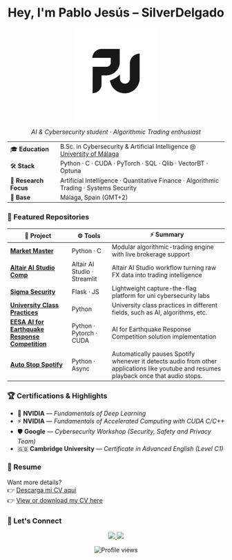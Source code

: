 <!-- ──────────────────────────── ✨ BANNER ✨ ──────────────────────────── -->
<h1 align="center"><b>Hey, I'm Pablo Jesús – SilverDelgado </b></h1>
<p align="center">
  <img src="https://github.com/SilverDelgado/SilverDelgado/blob/main/assets/logo.png"
       alt="PJ Logo" width="200px" />
</p>
<p align="center">
  <em>AI & Cybersecurity student · Algorithmic Trading enthusiast</em>
</p>

<!-- ──────────────────────────── 🚀 QUICK BITS ──────────────────────────── -->
<table align="center">
  <tr>
    <td>🎓 <b>Education</b></td>
    <td>B.Sc. in Cybersecurity & Artificial Intelligence @ <a href="https://www.uma.es">University of Málaga</a></td>
  </tr>
  <tr>
    <td>🛠 <b>Stack</b></td>
    <td>Python ‧ C ‧ CUDA ‧ PyTorch ‧ SQL ‧ Qlib ‧ VectorBT · Optuna
</td>
  </tr>
  <tr>
    <td>🎯 <b>Research Focus</b></td>
    <td>Artificial Intelligence · Quantitative Finance · Algorithmic Trading · Systems Security</td>
  </tr>
  <tr>
    <td>📍 <b>Base</b></td>
    <td>Málaga, Spain (GMT+2)</td>
  </tr>
</table>

<!-- ──────────────────────────── 📂 REPOSITORIES ──────────────────────────── -->
### 📂 Featured Repositories
| 🚀 Project | ⚙️ Tools | ⚡ Summary |
|-----------|----------|------------------|
| [**Market Master**](https://github.com/SilverDelgado/marketmastereadme/blob/main/README.md) | Python · C | Modular algorithmic-trading engine with live brokerage support |
| [**Altair AI Studio Comp**](https://github.com/Sauvageduck24/Altair-AI-Studio-Comp) | Altair AI Studio · Streamlit | Altair AI Studio workflow turning raw FX data into trading intelligence |
| [**Sigma Security**](https://github.com/Sauvageduck24/sigma-security-practicas) | Flask · JS | Lightweight capture-the-flag platform for uni cybersecurity labs |
| [**University Class Practices**](https://github.com/SilverDelgado/Universidad-Optimizacion) | Python | University class practices in different fields, such as AI, algorithms, etc. |
| [**EESA AI for Earthquake Response Competition**](https://github.com/Sauvageduck24/AIFOREARTHQUAKE) | Python · Pytorch · CUDA | AI for Earthquake Response Competition solution implementation |
| [**Auto Stop Spotify**](https://github.com/Sauvageduck24/AIFOREARTHQUAKE) | Python · Async |  Automatically pauses Spotify whenever it detects audio from other applications like youtube and resumes playback once that audio stops. |


<!-- ──────────────────────────── 🥇 HIGHLIGHTS ──────────────────────────── -->
### 🏆  Certifications & Highlights

- 🧠 **NVIDIA** — *Fundamentals of Deep Learning*  
- ⚡ **NVIDIA** — *Fundamentals of Accelerated Computing with CUDA C/C++*  
- 🛡️ **Google** — *Cybersecurity Workshop (Security, Safety and Privacy Team)*  
- 🇬🇧 **Cambridge University** — *Certificate in Advanced English (Level C1)*  

<!-- ──────────────────────────── 📄 CV ──────────────────────────── -->
### 📄 Resume

Want more details?  
👉 [Descarga mi CV aquí](https://github.com/SilverDelgado/SilverDelgado/blob/main/assets/cv_esp.pdf)
<br>
👉 [View or download my CV here](https://github.com/SilverDelgado/SilverDelgado/blob/main/assets/cv-mm.pdf)

<!-- ──────────────────────────── ✉️ CONTACT ──────────────────────────── -->
### 🤝  Let's Connect

<div align="center">
  <a href="mailto:pablojesusdelgadomunoz@gmail.com">
    <img src="https://img.shields.io/badge/Email-Send&nbsp;me&nbsp;a&nbsp;message-informational?style=for-the-badge&logo=gmail&logoColor=white">
  </a>
  <a href="https://www.linkedin.com/in/pjdm5/">
    <img src="https://img.shields.io/badge/LinkedIn-Connect&nbsp;with&nbsp;me-blue?style=for-the-badge&logo=linkedin">
  </a>
</div>

<!-- 
<details>
  <summary>📈 GitHub stats</summary>
  <p align="center">
    <img
      src="https://github-readme-stats.vercel.app/api?username=SilverDelgado&show_icons=true&count_private=true&theme=radical"
      alt="SilverDelgado's GitHub stats"
    />
    <br />
  </p>
</details>
──────────────────────────── 📊 STATS ──────────────────────────── -->
<!-- ──────────────────────────── 👀 VIEWS ──────────────────────────── -->
<p align="center">
  <img alt="Profile views" src="https://komarev.com/ghpvc/?username=SilverDelgado&style=flat-square&color=blue" />
</p>

